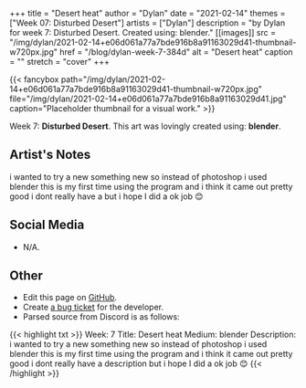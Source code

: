+++
title =       "Desert heat"
author =      "Dylan"
date =        "2021-02-14"
themes =      ["Week 07: Disturbed Desert"]
artists =     ["Dylan"]
description = "by Dylan for week 7: Disturbed Desert. Created using: blender."
[[images]]
      src = "/img/dylan/2021-02-14+e06d061a77a7bde916b8a91163029d41-thumbnail-w720px.jpg"
      href = "/blog/dylan-week-7-384d"
      alt = "Desert heat"
      caption = ""
      stretch = "cover"
+++


{{< fancybox path="/img/dylan/2021-02-14+e06d061a77a7bde916b8a91163029d41-thumbnail-w720px.jpg" file="/img/dylan/2021-02-14+e06d061a77a7bde916b8a91163029d41.jpg" caption="Placeholder thumbnail for a visual work." >}}


Week 7: **Disturbed Desert**. This art was lovingly created using: **blender**.

## Artist's Notes

i wanted to try a new something new so instead of photoshop i used blender this is my first time using the program and i think it came out pretty good i dont really have a but i hope I did a ok job 😊

## Social Media

- N/A.

## Other

- Edit this page on [GitHub](https://github.com/teaminkling/web-refresh/edit/main/content/blog/dylan-week-7-384d.md).
- Create [a bug ticket](https://github.com/teaminkling/web-refresh/issues/new?assignees=&labels=bug&template=problem-report.md&title=) for the developer.
- Parsed source from Discord is as follows:

{{< highlight txt >}}
Week: 7
Title:  Desert heat
Medium:  blender
Description:  i wanted to try a new something new so instead of photoshop i used blender this is my first time using the program and i think it came out pretty good i dont really have a description but i hope I did a ok job 😊
{{< /highlight >}}